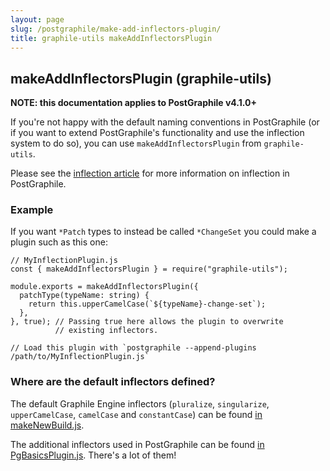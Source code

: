 ```yaml
---
layout: page
slug: /postgraphile/make-add-inflectors-plugin/
title: graphile-utils makeAddInflectorsPlugin
---
```


## makeAddInflectorsPlugin (graphile-utils)

**NOTE: this documentation applies to PostGraphile v4.1.0+**

If you're not happy with the default naming conventions in PostGraphile (or if you
want to extend PostGraphile's functionality and use the inflection system to do
so), you can use `makeAddInflectorsPlugin` from `graphile-utils`.

Please see the [inflection article](/postgraphile/inflection/) for more information
on inflection in PostGraphile.

### Example

If you want `*Patch` types to instead be called `*ChangeSet`
you could make a plugin such as this one:

```js{5-7}
// MyInflectionPlugin.js
const { makeAddInflectorsPlugin } = require("graphile-utils");

module.exports = makeAddInflectorsPlugin({
  patchType(typeName: string) {
    return this.upperCamelCase(`${typeName}-change-set`);
  },
}, true); // Passing true here allows the plugin to overwrite
          // existing inflectors.

// Load this plugin with `postgraphile --append-plugins /path/to/MyInflectionPlugin.js`
```

### Where are the default inflectors defined?

The default Graphile Engine inflectors (`pluralize`, `singularize`,
`upperCamelCase`, `camelCase` and `constantCase`) can be found
[in makeNewBuild.js](https://github.com/graphile/graphile-engine/blob/6b0cb9e4e91050c98f1a9c62b73e3613a6c78f09/packages/graphile-build/src/makeNewBuild.js#L811-L815).

The additional inflectors used in PostGraphile can be found [in
PgBasicsPlugin.js](https://github.com/graphile/graphile-engine/blob/6b0cb9e4e91050c98f1a9c62b73e3613a6c78f09/packages/graphile-build-pg/src/plugins/PgBasicsPlugin.js#L296-L699).
There's a lot of them!
